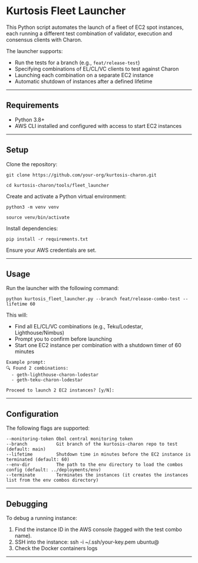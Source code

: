 # Kurtosis Fleet Launcher

This Python script automates the launch of a fleet of EC2 spot instances, each running a different test combination of validator, execution and consensus clients with Charon.

The launcher supports:
- Run the tests for a branch (e.g., `feat/release-test`)
- Specifying combinations of EL/CL/VC clients to test against Charon
- Launching each combination on a separate EC2 instance
- Automatic shutdown of instances after a defined lifetime

---

## Requirements

- Python 3.8+
- AWS CLI installed and configured with access to start EC2 instances

---

## Setup

Clone the repository:
```
git clone https://github.com/your-org/kurtosis-charon.git

cd kurtosis-charon/tools/fleet_launcher
```
Create and activate a Python virtual environment:
```
python3 -m venv venv

source venv/bin/activate
```
Install dependencies:
```
pip install -r requirements.txt
```
Ensure your AWS credentials are set.

---

## Usage

Run the launcher with the following command:
```
python kurtosis_fleet_launcher.py --branch feat/release-combo-test --lifetime 60
```
This will:
- Find all EL/CL/VC combinations (e.g., Teku/Lodestar, Lighthouse/Nimbus)
- Prompt you to confirm before launching
- Start one EC2 instance per combination with a shutdown timer of 60 minutes

```
Example prompt:
🔍 Found 2 combinations:
  - geth-lighthouse-charon-lodestar
  - geth-teku-charon-lodestar

Proceed to launch 2 EC2 instances? [y/N]:
```
---

## Configuration

The following flags are supported:
```
--monitoring-token Obol central monitoring token
--branch           Git branch of the kurtosis-charon repo to test (default: main)
--lifetime         Shutdown time in minutes before the EC2 instance is terminated (default: 60)
--env-dir          The path to the env directory to load the combos config (default: ../deployments/env)
--terminate        Terminates the instances (it creates the instances list from the env combos directory)
```
---

## Debugging

To debug a running instance:
1. Find the instance ID in the AWS console (tagged with the test combo name).
2. SSH into the instance:
   ssh -i ~/.ssh/your-key.pem ubuntu@<public-ip>
3. Check the Docker containers logs

---
